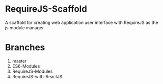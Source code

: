 # RequireJS-Scaffold
A scaffold for creating web application user interface with RequireJS as the js module manager.

# Branches
1. master
2. ES6-Modules
3. RequireJS-Modules
4. RequireJS-with-ReactJS
